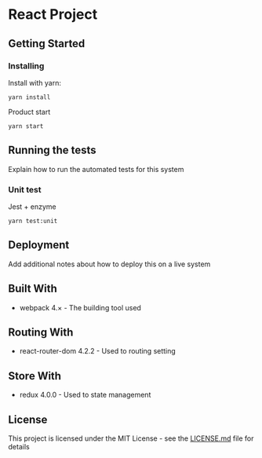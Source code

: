 # React Project

## Getting Started

### Installing

Install with yarn:

```
yarn install
```
Product start

```
yarn start
```

## Running the tests

Explain how to run the automated tests for this system

### Unit test
Jest + enzyme

```
yarn test:unit
```

## Deployment

Add additional notes about how to deploy this on a live system

## Built With

* webpack 4.× - The building tool used

## Routing With

* react-router-dom 4.2.2 - Used to routing setting

## Store With

* redux 4.0.0 - Used to state management


## License

This project is licensed under the MIT License - see the [LICENSE.md](LICENSE.md) file for details
